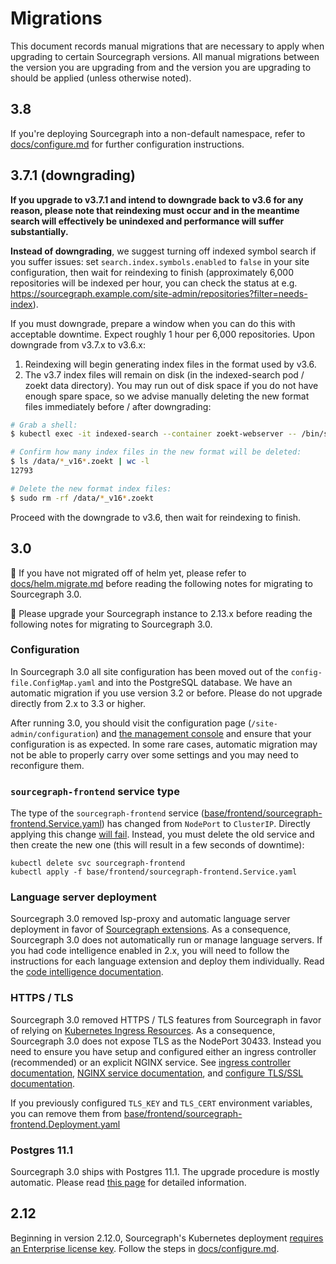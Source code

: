# Migrations

This document records manual migrations that are necessary to apply when upgrading to certain
Sourcegraph versions. All manual migrations between the version you are upgrading from and the
version you are upgrading to should be applied (unless otherwise noted).

## 3.8

If you're deploying Sourcegraph into a non-default namespace, refer to  [docs/configure.md](configure.md#use-non-default-namespace) for further configuration instructions.

## 3.7.1 (downgrading)

**If you upgrade to v3.7.1 and intend to downgrade back to v3.6 for any reason, please note that reindexing must occur and in the meantime search will effectively be unindexed and performance will suffer substantially.**

**Instead of downgrading**, we suggest turning off indexed symbol search if you suffer issues: set `search.index.symbols.enabled` to `false` in your site configuration, then wait for reindexing to finish (approximately 6,000 repositories will be indexed per hour, you can check the status at e.g. https://sourcegraph.example.com/site-admin/repositories?filter=needs-index).

If you must downgrade, prepare a window when you can do this with acceptable downtime. Expect roughly 1 hour per 6,000 repositories. Upon downgrade from v3.7.x to v3.6.x:

1. Reindexing will begin generating index files in the format used by v3.6.
2. The v3.7 index files will remain on disk (in the indexed-search pod / zoekt data directory). You may run out of disk space if you do not have enough spare space, so we advise manually deleting the new format files immediately before / after downgrading:

```sh
# Grab a shell:
$ kubectl exec -it indexed-search --container zoekt-webserver -- /bin/sh

# Confirm how many index files in the new format will be deleted:
$ ls /data/*_v16*.zoekt | wc -l
12793

# Delete the new format index files:
$ sudo rm -rf /data/*_v16*.zoekt
```

Proceed with the downgrade to v3.6, then wait for reindexing to finish.

## 3.0

🚨 If you have not migrated off of helm yet, please refer to [docs/helm.migrate.md](helm.migrate.md) before reading the following notes for migrating to Sourcegraph 3.0.

🚨 Please upgrade your Sourcegraph instance to 2.13.x before reading the following notes for migrating to Sourcegraph 3.0.

### Configuration

In Sourcegraph 3.0 all site configuration has been moved out of the `config-file.ConfigMap.yaml` and into the PostgreSQL database. We have an automatic migration if you use version 3.2 or before. Please do not upgrade directly from 2.x to 3.3 or higher.

After running 3.0, you should visit the configuration page (`/site-admin/configuration`) and [the management console](https://docs.sourcegraph.com/admin/management_console) and ensure that your configuration is as expected. In some rare cases, automatic migration may not be able to properly carry over some settings and you may need to reconfigure them.

### `sourcegraph-frontend` service type 

The type of the `sourcegraph-frontend` service ([base/frontend/sourcegraph-frontend.Service.yaml](../base/frontend/sourcegraph-frontend.Service.yaml)) has changed
from `NodePort` to `ClusterIP`. Directly applying this change [will
fail](https://github.com/kubernetes/kubernetes/issues/42282). Instead, you must delete the old
service and then create the new one (this will result in a few seconds of downtime):

```shell
kubectl delete svc sourcegraph-frontend
kubectl apply -f base/frontend/sourcegraph-frontend.Service.yaml
```

### Language server deployment

Sourcegraph 3.0 removed lsp-proxy and automatic language server deployment in favor of [Sourcegraph extensions](https://docs.sourcegraph.com/extensions). As a consequence, Sourcegraph 3.0 does not automatically run or manage language servers. If you had code intelligence enabled in 2.x, you will need to follow the instructions for each language extension and deploy them individually. Read the [code intelligence documentation](https://docs.sourcegraph.com/user/code_intelligence).

### HTTPS / TLS

Sourcegraph 3.0 removed HTTPS / TLS features from Sourcegraph in favor of relying on [Kubernetes Ingress Resources](https://kubernetes.io/docs/concepts/services-networking/ingress/). As a consequence, Sourcegraph 3.0 does not expose TLS as the NodePort 30433. Instead you need to ensure you have setup and configured either an ingress controller (recommended) or an explicit NGINX service. See [ingress controller documentation](configure.md#ingress-controller-recommended), [NGINX service documentation](configure.md#nginx-service), and [configure TLS/SSL documentation](configure.md#configure-tlsssl).

If you previously configured `TLS_KEY` and `TLS_CERT` environment variables, you can remove them from [base/frontend/sourcegraph-frontend.Deployment.yaml](../base/frontend/sourcegraph-frontend.Deployment.yaml)

### Postgres 11.1

Sourcegraph 3.0 ships with Postgres 11.1. The upgrade procedure is mostly automatic. Please read [this page](https://docs.sourcegraph.com/admin/postgres) for detailed information.

## 2.12

Beginning in version 2.12.0, Sourcegraph's Kubernetes deployment [requires an Enterprise license key](https://about.sourcegraph.com/pricing). Follow the steps in [docs/configure.md](docs/configure.md#add-a-license-key).


